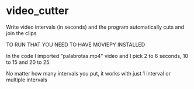 # video_cutter
Write video intervals (in seconds) and the program automatically cuts and join the clips

TO RUN THAT YOU NEED TO HAVE MOVIEPY INSTALLED 

In the code I imported "palabrotas.mp4" video and I pick 2 to 6 seconds, 10 to 15 and 20 to 25.

No matter how many intervals you put, it works with just 1 interval or multiple intervals
